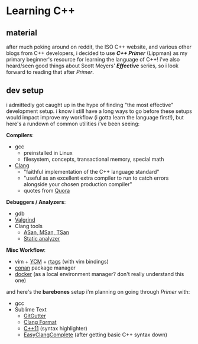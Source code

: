 # Learning C++

## material

after much poking around on reddit, the ISO C++ website, and various other blogs from C++ developers, i decided to use ***C++ Primer*** (Lippman) as my primary beginner's resource for learning the language of C++! i've also heard/seen good things about Scott Meyers' ***Effective*** series, so i look forward to reading that after *Primer*.

## dev setup

i admittedly got caught up in the hype of finding "the most effective" development setup. i know i still have a long ways to go before these setups would impact improve my workflow (i gotta learn the language first!), but here's a rundown of common utilities i've been seeing:

**Compilers**:

- gcc
	- preinstalled in Linux
	- filesystem, concepts, transactional memory, special math
- [Clang](https://clang.llvm.org/)
	- "faithful implementation of the C++ language standard"
	- "useful as an excellent extra compiler to run to catch errors alongside your chosen production compiler"
	- quotes from [Quora](https://www.quora.com/Which-is-the-best-compiler-for-C-C++-programming#!n=24)
	
**Debuggers / Analyzers**:

- gdb
- [Valgrind](https://valgrind.org)
- Clang tools
	- [ASan, MSan, TSan](https://github.com/google/sanitizers)
	- [Static analyzer](http://clang-analyzer.llvm.org/)

**Misc Workflow**:

- vim + [YCM](https://github.com/ycm-core/YouCompleteMe) + [rtags](https://github.com/Andersbakken/rtags) (with vim bindings)
- [conan](https://github.com/conan-io/conan) package manager
- [docker](https://www.docker.com/) (as a local environment manager? don't really understand this one)

and here's the **barebones** setup i'm planning on going through *Primer* with:

- gcc
- Sublime Text
	- [GitGutter](https://packagecontrol.io/packages/GitGutter)
	- [Clang Format](https://packagecontrol.io/packages/Clang%20Format)
	- [C++11](https://packagecontrol.io/packages/C%2B%2B11) (syntax highlighter)
	- [EasyClangComplete](https://packagecontrol.io/packages/EasyClangComplete) (after getting basic C++ syntax down)
